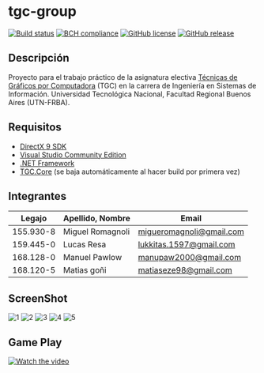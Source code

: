 # tgc-group
[![Build status](https://ci.appveyor.com/api/projects/status/uvyboubq91uhwf3v?svg=true)](https://ci.appveyor.com/project/rejurime/tgc-group)
[![BCH compliance](https://bettercodehub.com/edge/badge/tgc-utn/tgc-group?branch=master)](https://bettercodehub.com/)
[![GitHub license](https://img.shields.io/github/license/tgc-utn/tgc-group.svg)](https://github.com/tgc-utn/tgc-group/blob/master/LICENSE)
[![GitHub release](https://img.shields.io/github/release/tgc-utn/tgc-group.svg)](https://github.com/tgc-utn/tgc-group/releases)

## Descripción
Proyecto para el trabajo práctico de la asignatura electiva [Técnicas de Gráficos por Computadora](http://tgc-utn.github.io/) (TGC) en la carrera de Ingeniería en Sistemas de Información. Universidad Tecnológica Nacional, Facultad Regional Buenos Aires (UTN-FRBA).

## Requisitos
* [DirectX 9 SDK](http://www.microsoft.com/en-us/download/details.aspx?displaylang=en&id=6812)
* [Visual Studio Community Edition](https://www.visualstudio.com/vs/community)
* [.NET Framework](https://www.microsoft.com/net/download/Windows/run)
* [TGC.Core](https://www.nuget.org/packages/TGC.Core/) (se baja automáticamente al hacer build por primera vez)

## Integrantes ##
Legajo  |  Apellido, Nombre | Email
------------ | ------------- | -------------
155.930-8 | Miguel Romagnoli | migueromagnoli@gmail.com
159.445-0 | Lucas Resa | lukkitas.1597@gmail.com
168.128-0 | Manuel Pawlow | manupaw2000@gmail.com
168.120-5 | Matias goñi | matiaseze98@gmail.com

## ScreenShot ##
![1](https://user-images.githubusercontent.com/27779324/88001817-6f29a100-cad7-11ea-9e8d-d281409958c5.png)
![2](https://user-images.githubusercontent.com/27779324/88001911-a0a26c80-cad7-11ea-8665-018040b6c8cf.png)
![3](https://user-images.githubusercontent.com/27779324/88001914-a0a26c80-cad7-11ea-9873-cfc8c1c7a096.png)
![4](https://user-images.githubusercontent.com/27779324/88001916-a1d39980-cad7-11ea-823e-da2de4bb90d2.png)
![5](https://user-images.githubusercontent.com/27779324/88001915-a0a26c80-cad7-11ea-8333-c7299efb1c11.png)

## Game Play ##
[![Watch the video](http://i3.ytimg.com/vi/l0X2xMVmAWM/maxresdefault.jpg)](https://youtu.be/l0X2xMVmAWM)
